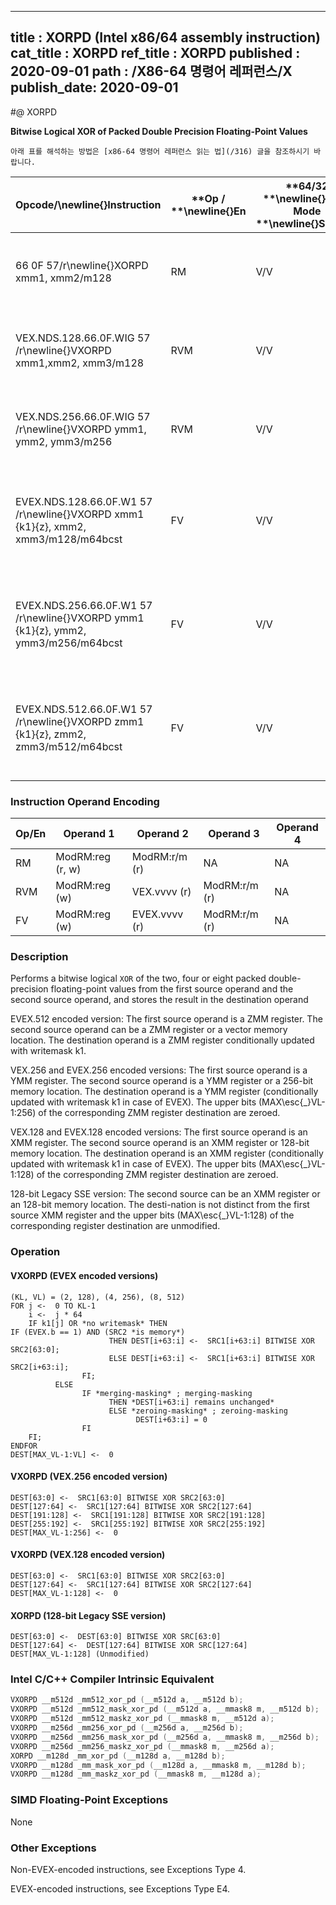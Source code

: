 ----------------------------
title : XORPD (Intel x86/64 assembly instruction)
cat_title : XORPD
ref_title : XORPD
published : 2020-09-01
path : /X86-64 명령어 레퍼런스/X
publish_date: 2020-09-01
----------------------------


#@ XORPD

**Bitwise Logical XOR of Packed Double Precision Floating-Point Values**

```lec-info
아래 표를 해석하는 방법은 [x86-64 명령어 레퍼런스 읽는 법](/316) 글을 참조하시기 바랍니다.
```

|**Opcode/**\newline{}**Instruction**|**Op / **\newline{}**En**|**64/32 **\newline{}**bit Mode **\newline{}**Support**|**CPUID **\newline{}**Feature **\newline{}**Flag**|**Description**|
|------------------------------------|-------------------------|------------------------------------------------------|--------------------------------------------------|---------------|
|66 0F 57/r\newline{}XORPD xmm1, xmm2/m128|RM|V/V|SSE2|Return the bitwise logical XOR of packed double-precision floating-point values in xmm1 and xmm2/mem.|
|VEX.NDS.128.66.0F.WIG 57 /r\newline{}VXORPD xmm1,xmm2, xmm3/m128|RVM|V/V|AVX|Return the bitwise logical XOR of packed double-precision floating-point values in xmm2 and xmm3/mem.|
|VEX.NDS.256.66.0F.WIG 57 /r\newline{}VXORPD ymm1, ymm2, ymm3/m256|RVM|V/V|AVX|Return the bitwise logical XOR of packed double-precision floating-point values in ymm2 and ymm3/mem.|
|EVEX.NDS.128.66.0F.W1 57 /r\newline{}VXORPD xmm1 {k1}{z}, xmm2, xmm3/m128/m64bcst|FV|V/V|AVX512VL\newline{}AVX512DQ|Return the bitwise logical XOR of packed double-precision floating-point values in xmm2 and xmm3/m128/m64bcst subject to writemask k1.|
|EVEX.NDS.256.66.0F.W1 57 /r\newline{}VXORPD ymm1 {k1}{z}, ymm2, ymm3/m256/m64bcst|FV|V/V|AVX512VL\newline{}AVX512DQ|Return the bitwise logical XOR of packed double-precision floating-point values in ymm2 and ymm3/m256/m64bcst subject to writemask k1.|
|EVEX.NDS.512.66.0F.W1 57 /r\newline{}VXORPD zmm1 {k1}{z}, zmm2, zmm3/m512/m64bcst|FV|V/V|AVX512DQ|Return the bitwise logical XOR of packed double-precision floating-point values in zmm2 and zmm3/m512/m64bcst subject to writemask k1.|
### Instruction Operand Encoding


|Op/En|Operand 1|Operand 2|Operand 3|Operand 4|
|-----|---------|---------|---------|---------|
|RM|ModRM:reg (r, w)|ModRM:r/m (r)|NA|NA|
|RVM|ModRM:reg (w)|VEX.vvvv (r)|ModRM:r/m (r)|NA|
|FV|ModRM:reg (w)|EVEX.vvvv (r)|ModRM:r/m (r)|NA|
### Description


Performs a bitwise logical `XOR` of the two, four or eight packed double-precision floating-point values from the first source operand and the second source operand, and stores the result in the destination operand

EVEX.512 encoded version: The first source operand is a ZMM register. The second source operand can be a ZMM register or a vector memory location. The destination operand is a ZMM register conditionally updated with writemask k1.

VEX.256 and EVEX.256 encoded versions: The first source operand is a YMM register. The second source operand is a YMM register or a 256-bit memory location. The destination operand is a YMM register (conditionally updated with writemask k1 in case of EVEX). The upper bits (MAX\esc{_}VL-1:256) of the corresponding ZMM register destination are zeroed.

VEX.128 and EVEX.128 encoded versions: The first source operand is an XMM register. The second source operand is an XMM register or 128-bit memory location. The destination operand is an XMM register (conditionally updated with writemask k1 in case of EVEX). The upper bits (MAX\esc{_}VL-1:128) of the corresponding ZMM register destination are zeroed.

128-bit Legacy SSE version: The second source can be an XMM register or an 128-bit memory location. The desti-nation is not distinct from the first source XMM register and the upper bits (MAX\esc{_}VL-1:128) of the corresponding register destination are unmodified.


### Operation
#### VXORPD (EVEX encoded versions)
```info-verb
(KL, VL) = (2, 128), (4, 256), (8, 512)
FOR j <-  0 TO KL-1
    i <-  j * 64
    IF k1[j] OR *no writemask* THEN
IF (EVEX.b == 1) AND (SRC2 *is memory*)
                      THEN DEST[i+63:i] <-  SRC1[i+63:i] BITWISE XOR SRC2[63:0];
                      ELSE DEST[i+63:i] <-  SRC1[i+63:i] BITWISE XOR SRC2[i+63:i];
                FI;
          ELSE 
                IF *merging-masking* ; merging-masking
                      THEN *DEST[i+63:i] remains unchanged*
                      ELSE *zeroing-masking* ; zeroing-masking
                            DEST[i+63:i] = 0
                FI
    FI;
ENDFOR
DEST[MAX_VL-1:VL] <-  0
```
#### VXORPD (VEX.256 encoded version)
```info-verb
DEST[63:0] <-  SRC1[63:0] BITWISE XOR SRC2[63:0]
DEST[127:64] <-  SRC1[127:64] BITWISE XOR SRC2[127:64]
DEST[191:128] <-  SRC1[191:128] BITWISE XOR SRC2[191:128]
DEST[255:192] <-  SRC1[255:192] BITWISE XOR SRC2[255:192]
DEST[MAX_VL-1:256] <-  0
```
#### VXORPD (VEX.128 encoded version)
```info-verb
DEST[63:0] <-  SRC1[63:0] BITWISE XOR SRC2[63:0]
DEST[127:64] <-  SRC1[127:64] BITWISE XOR SRC2[127:64]
DEST[MAX_VL-1:128] <-  0
```
#### XORPD (128-bit Legacy SSE version)
```info-verb
DEST[63:0] <-  DEST[63:0] BITWISE XOR SRC[63:0]
DEST[127:64] <-  DEST[127:64] BITWISE XOR SRC[127:64]
DEST[MAX_VL-1:128] (Unmodified)
```

### Intel C/C++ Compiler Intrinsic Equivalent

```cpp
VXORPD __m512d _mm512_xor_pd (__m512d a, __m512d b);
VXORPD __m512d _mm512_mask_xor_pd (__m512d a, __mmask8 m, __m512d b);
VXORPD __m512d _mm512_maskz_xor_pd (__mmask8 m, __m512d a);
VXORPD __m256d _mm256_xor_pd (__m256d a, __m256d b);
VXORPD __m256d _mm256_mask_xor_pd (__m256d a, __mmask8 m, __m256d b);
VXORPD __m256d _mm256_maskz_xor_pd (__mmask8 m, __m256d a);
XORPD __m128d _mm_xor_pd (__m128d a, __m128d b);
VXORPD __m128d _mm_mask_xor_pd (__m128d a, __mmask8 m, __m128d b);
VXORPD __m128d _mm_maskz_xor_pd (__mmask8 m, __m128d a);
```
### SIMD Floating-Point Exceptions


None

### Other Exceptions


Non-EVEX-encoded instructions, see Exceptions Type 4.

EVEX-encoded instructions, see Exceptions Type E4.

